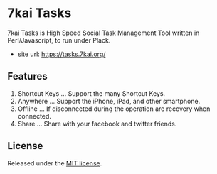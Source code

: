 # 7kai Tasks

7kai Tasks is High Speed Social Task Management Tool written in Perl/Javascript, to run under Plack.

- site url: <https://tasks.7kai.org/>

## Features
1. Shortcut Keys ... Support the many Shortcut Keys.
2. Anywhere ... Support the iPhone, iPad, and other smartphone.
3. Offline ... If disconnected during the operation are recovery when connected.
4. Share ... Share with your facebook and twitter friends.

## License
Released under the [MIT license](http://creativecommons.org/licenses/MIT/).